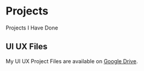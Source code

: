 # Projects
Projects I Have Done


## UI UX Files
My UI UX Project Files are available on [Google Drive]([https://drive.google.com/...](https://drive.google.com/file/d/1AfKuC-p6tDb9VO2D3XI3oOPmOKfHdarr/view?usp=drive_link)).

